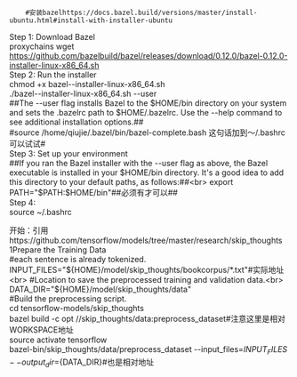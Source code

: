 		#安装bazelhttps://docs.bazel.build/versions/master/install-ubuntu.html#install-with-installer-ubuntu
Step 1: Download Bazel<br>
proxychains wget https://github.com/bazelbuild/bazel/releases/download/0.12.0/bazel-0.12.0-installer-linux-x86_64.sh<br>
Step 2: Run the installer<br>
chmod +x bazel-<version>-installer-linux-x86_64.sh<br>
./bazel-<version>-installer-linux-x86_64.sh --user<br>
##The --user flag installs Bazel to the $HOME/bin directory on your system and sets the .bazelrc path to $HOME/.bazelrc. Use the --help command to see additional installation options.##<br>
#source /home/qiujie/.bazel/bin/bazel-complete.bash 这句话加到～/.bashrc可以试试#<br>
Step 3: Set up your environment<br>
##If you ran the Bazel installer with the --user flag as above, the Bazel executable is installed in your $HOME/bin directory. It's a good idea to add this directory to your default paths, as follows:##<br>
export PATH="$PATH:$HOME/bin"##必须有才可以##<br>
Step 4:<br>
source ~/.bashrc<br>

开始：引用https://github.com/tensorflow/models/tree/master/research/skip_thoughts<br>
1Prepare the Training Data<br>
#each sentence is already tokenized.<br>
INPUT_FILES="${HOME}/model/skip_thoughts/bookcorpus/*.txt"#实际地址<br>
#Location to save the preprocessed training and validation data.<br>
DATA_DIR="${HOME}/model/skip_thoughts/data"<br>
#Build the preprocessing script.<br>
cd tensorflow-models/skip_thoughts<br>
bazel build -c opt //skip_thoughts/data:preprocess_dataset#注意这里是相对WORKSPACE地址<br>
source activate tensorflow<br>
bazel-bin/skip_thoughts/data/preprocess_dataset   --input_files=${INPUT_FILES}   --output_dir=${DATA_DIR}#也是相对地址<br>



